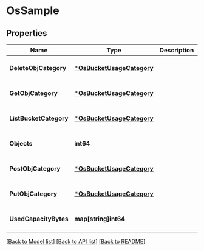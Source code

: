 # OsSample

## Properties
Name | Type | Description | Notes
------------ | ------------- | ------------- | -------------
**DeleteObjCategory** | [***OsBucketUsageCategory**](OSBucketUsageCategory.md) |  | [optional] [default to null]
**GetObjCategory** | [***OsBucketUsageCategory**](OSBucketUsageCategory.md) |  | [optional] [default to null]
**ListBucketCategory** | [***OsBucketUsageCategory**](OSBucketUsageCategory.md) |  | [optional] [default to null]
**Objects** | **int64** |  | [optional] [default to null]
**PostObjCategory** | [***OsBucketUsageCategory**](OSBucketUsageCategory.md) |  | [optional] [default to null]
**PutObjCategory** | [***OsBucketUsageCategory**](OSBucketUsageCategory.md) |  | [optional] [default to null]
**UsedCapacityBytes** | **map[string]int64** |  | [optional] [default to null]

[[Back to Model list]](../README.md#documentation-for-models) [[Back to API list]](../README.md#documentation-for-api-endpoints) [[Back to README]](../README.md)


